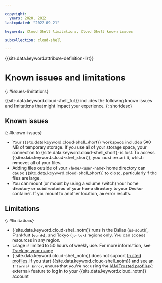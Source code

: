 ```yaml
---

copyright:
  years: 2020, 2022
lastupdated: "2022-09-21"

keywords: Cloud Shell limitations, Cloud Shell known issues

subcollection: cloud-shell

---
```


{{site.data.keyword.attribute-definition-list}}

# Known issues and limitations
{: #issues-limitations}

{{site.data.keyword.cloud-shell_full}} includes the following known issues and limitations that might impact your experience.
{: shortdesc}

## Known issues
{: #known-issues}

* Your {{site.data.keyword.cloud-shell_short}} workspace includes 500 MB of temporary storage. If you use all of your storage space, your connection to {{site.data.keyword.cloud-shell_short}} is lost. To access {{site.data.keyword.cloud-shell_short}}, you must restart it, which removes all of your files.
* Adding files outside of your `/home/<user-name>` home directory can cause {{site.data.keyword.cloud-shell_short}} to close, particularly if the files are large.
* You can mount (or mount by using a volume switch) your home directory or subdirectories of your home directory to your Docker container. If you mount to another location, an error results. 

## Limitations
{: #limitations}

* {{site.data.keyword.cloud-shell_notm}} runs in the Dallas (`us-south`), Frankfurt (`eu-de`), and Tokyo (`jp-tok`) regions only. You can access resources in any region.
* Usage is limited to 50 hours of weekly use. For more information, see [Tracking your usage](/docs/cloud-shell?topic=cloud-shell-shell-ui#usage-limit).
* {{site.data.keyword.cloud-shell_notm}} does not support [trusted profiles](/docs/account?topic=account-create-trusted-profile&interface=ui). If you start {{site.data.keyword.cloud-shell_notm}} and see an `Internal Error`, ensure that you're not using the [IAM Trusted profiles](/iam/trusted-profiles){: external} feature to log in to your {{site.data.keyword.cloud_notm}} account.
